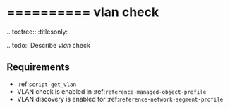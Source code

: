 

==========
vlan check
==========

.. toctree::
    :titlesonly:

.. todo::
    Describe *vlan* check

Requirements
------------
* :ref:`script-get_vlan`
* VLAN check is enabled in :ref:`reference-managed-object-profile`
* VLAN discovery is enabled for :ref:`reference-network-segment-profile`



